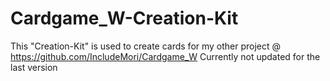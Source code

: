 # Cardgame_W-Creation-Kit

This "Creation-Kit" is used to create cards for my other project @ https://github.com/IncludeMori/Cardgame_W
Currently not updated for the last version
